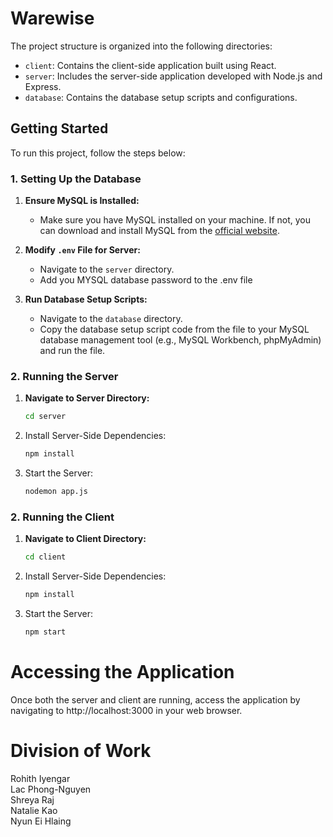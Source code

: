 # Warewise

The project structure is organized into the following directories:

- `client`: Contains the client-side application built using React.
- `server`: Includes the server-side application developed with Node.js and Express.
- `database`: Contains the database setup scripts and configurations.

## Getting Started

To run this project, follow the steps below:

### 1. Setting Up the Database

1. **Ensure MySQL is Installed:**

   - Make sure you have MySQL installed on your machine. If not, you can download and install MySQL from the [official website](https://dev.mysql.com/downloads/).

2. **Modify `.env` File for Server:**

   - Navigate to the `server` directory.
   - Add you MYSQL database password to the .env file

3. **Run Database Setup Scripts:**
   - Navigate to the `database` directory.
   - Copy the database setup script code from the file to your MySQL database management tool (e.g., MySQL Workbench, phpMyAdmin) and run the file.

### 2. Running the Server

1. **Navigate to Server Directory:**
   ```bash
   cd server
   ```
2. Install Server-Side Dependencies:
   ```bash
   npm install
   ```
3. Start the Server:
   ```bash
   nodemon app.js
   ```

### 2. Running the Client

1. **Navigate to Client Directory:**
   ```bash
   cd client
   ```
2. Install Server-Side Dependencies:
   ```bash
   npm install
   ```
3. Start the Server:
   ```bash
   npm start
   ```

# Accessing the Application

Once both the server and client are running, access the application by navigating to http://localhost:3000 in your web browser.

# Division of Work

Rohith Iyengar  
Lac Phong-Nguyen  
Shreya Raj  
Natalie Kao  
Nyun Ei Hlaing
